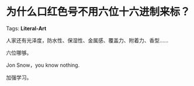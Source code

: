 # 为什么口红色号不用六位十六进制来标？

Tags: **Literal-Art**

人家还有光泽度，防水性、保湿性、金属感、覆盖力、附着力、香型……

六位哪够。

Jon Snow，you know nothing.

加强学习。



